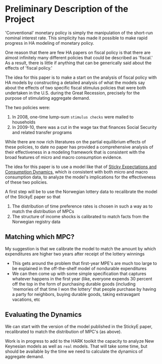 # Preliminary Description of the Project

'Conventional' monetary policy is simply the manipulation of the short-run nominal interest rate.
This simplicity has made it possible to make rapid progress in HA modeling of monetary policy.

One reason that there are few HA papers on fiscal policy is that there are almost infinitely many different policies that could be described as 'fiscal.' As a result, there is little if anything that can be generically said about the effects of 'fiscal policy.' 

The idea for this paper is to make a start on the analysis of fiscal policy with HA models by constructing a detailed analysis of what the models say about the effects of two specific fiscal stimulus policies that were both undertaken in the U.S. during the Great Recession, precisely for the purpose of stimulating aggregate demand.

The two policies were:

1. In 2008, one-time lump-sum `stimulus checks` were mailed to households
1. In 2009-10, there was a cut in the wage tax that finances Social Security and related transfer programs
	
While there are now rich literatures on the partial equilibrium effects of these policies, to date no paper has provided a comprehensive analysis of their effectiveness in a modeling framework that is consistent with the broad features of micro and macro consumption evidence. 

The idea for this paper is to use a model like that of [Sticky Expectations and Consumption Dynamics](http://econ.jhu.edu/people/ccarroll/papers/cAndCwithStickyE), which _is_ consistent with both micro and macro consumption data, to analyze the model's implications for the effectiveness of these two policies.

A first step will be to use the Norwegian lottery data to recalibrate the model of the StickyE paper so that

1. The distribution of time preference rates is chosen in such a way as to match the distribution of MPCs
1. The structure of income shocks is calibrated to match facts from the Norwegian registry data

## Matching which MPC?

My suggestion is that we calibrate the model to match the amount by which expenditures are higher two years after receipt of the lottery winnings
   * This gets around the problem that first-year MPE's are much too large to be explained in the off-the-shelf model of nondurable expenditures
   * We can then come up with some simple specification that captures whatever happens in the first year (like, everyone expends 30 percent off the top in the form of purchasing durable goods (including 'memories of that time I won the lottery' that people purchase by having a party for neighbors, buying durable goods, taking extravagant vacations, etc

## Evaluating the Dynamics

We can start with the version of the model published in the StickyE paper, recalibrated to match the distribution of MPC's (as above). 

Work is in progress to add to the HARK toolkit the capacity to analyze New Keynesian models as well as `real` models. That will take some time, but should be available by the time we need to calculate the dynamics of aggregate demand.
